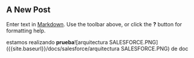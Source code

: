 ## A New Post

Enter text in [Markdown](http://daringfireball.net/projects/markdown/). Use the toolbar above, or click the **?** button for formatting help.

estamos realizando **prueba**![arquitectura SALESFORCE.PNG]({{site.baseurl}}/docs/salesforce/arquitectura SALESFORCE.PNG)
 de doc
